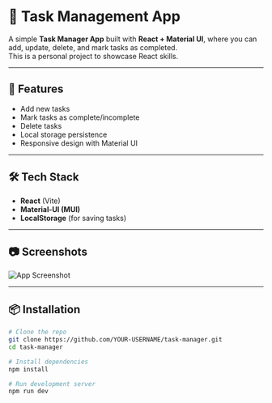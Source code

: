 # 📝 Task Management App

A simple **Task Manager App** built with **React + Material UI**, where you can add, update, delete, and mark tasks as completed.  
This is a personal project to showcase React skills.

---

## 🚀 Features

- Add new tasks
- Mark tasks as complete/incomplete
- Delete tasks
- Local storage persistence
- Responsive design with Material UI

---

## 🛠 Tech Stack

- **React** (Vite)
- **Material-UI (MUI)**
- **LocalStorage** (for saving tasks)

---

## 📷 Screenshots

![App Screenshot](screenshot.png)

---

## 📦 Installation

```bash
# Clone the repo
git clone https://github.com/YOUR-USERNAME/task-manager.git
cd task-manager

# Install dependencies
npm install

# Run development server
npm run dev
```
